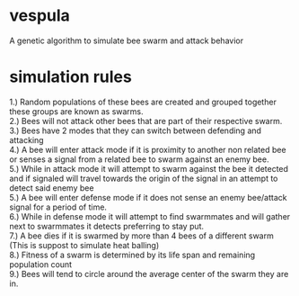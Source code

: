 # vespula
A genetic algorithm to simulate bee swarm and attack behavior


# simulation rules

1.) Random populations of these bees are created and grouped together these groups are known as swarms. <br>
2.) Bees will not attack other bees that are part of their respective swarm. <br>
3.) Bees have 2 modes that they can switch between defending and attacking <br>
4.) A bee will enter attack mode if it is proximity to another non related bee or senses a signal from a related bee to swarm against an enemy bee.<br>
5.) While in attack mode it will attempt to swarm against the bee it detected and if signaled will travel towards the origin of the signal in an attempt to detect said enemy bee <br>
5.) A bee will enter defense mode if it does not sense an enemy bee/attack signal for a period of time. <br>
6.) While in defense mode it will attempt to find swarmmates and will gather next to swarmmates it detects preferring to stay put. <br>
7.) A bee dies if it is swarmed by more than 4 bees of a different swarm (This is suppost to simulate heat balling) <br>
8.) Fitness of a swarm is determined by its life span and remaining population count <br>
9.) Bees will tend to circle around the average center of the swarm they are in. <br>
